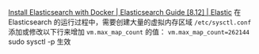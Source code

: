 [Install Elasticsearch with Docker | Elasticsearch Guide [8.12] | Elastic](https://www.elastic.co/guide/en/elasticsearch/reference/current/docker.html)
在 Elasticsearch 的运行过程中，需要创建大量的虚拟内存区域
`/etc/sysctl.conf` 添加或修改以下行来增加 `vm.max_map_count` 的值：
`vm.max_map_count=262144`
sudo sysctl -p 生效